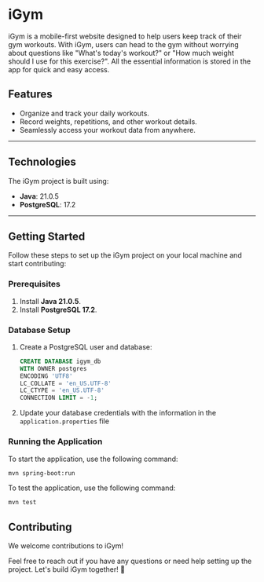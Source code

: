 # iGym

iGym is a mobile-first website designed to help users keep track of their gym workouts. With iGym, users can head to the gym without worrying about questions like "What's today's workout?" or "How much weight should I use for this exercise?". All the essential information is stored in the app for quick and easy access.

## Features
- Organize and track your daily workouts.
- Record weights, repetitions, and other workout details.
- Seamlessly access your workout data from anywhere.

---

## Technologies
The iGym project is built using:
- **Java**: 21.0.5  
- **PostgreSQL**: 17.2

---

## Getting Started

Follow these steps to set up the iGym project on your local machine and start contributing:

### Prerequisites
1. Install **Java 21.0.5**.
2. Install **PostgreSQL 17.2**.

### Database Setup
1. Create a PostgreSQL user and database:
   ```sql
   CREATE DATABASE igym_db
   WITH OWNER postgres
   ENCODING 'UTF8'
   LC_COLLATE = 'en_US.UTF-8'
   LC_CTYPE = 'en_US.UTF-8'
   CONNECTION LIMIT = -1;
   ```
2. Update your database credentials with the information in the `application.properties` file

### Running the Application
To start the application, use the following command:
```bash
mvn spring-boot:run
```

To test the application, use the following command:
```bash
mvn test
```

## Contributing
We welcome contributions to iGym!

Feel free to reach out if you have any questions or need help setting up the project. Let's build iGym together! 💪